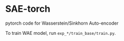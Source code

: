 # SAE-torch
pytorch code for Wasserstein/Sinkhorn Auto-encoder

To train WAE model, run `exp_*/train_base/train.py`.